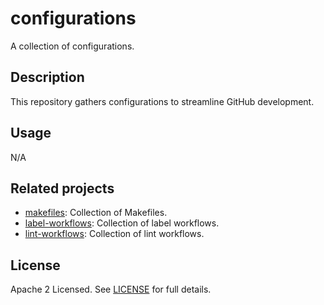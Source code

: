 # configurations

A collection of configurations.

## Description

This repository gathers configurations to streamline GitHub development.

## Usage

N/A

## Related projects

- [makefiles](https://github.com/tmknom/makefiles): Collection of Makefiles.
- [label-workflows](https://github.com/tmknom/label-workflows): Collection of label workflows.
- [lint-workflows](https://github.com/tmknom/lint-workflows): Collection of lint workflows.

## License

Apache 2 Licensed. See [LICENSE](LICENSE) for full details.
